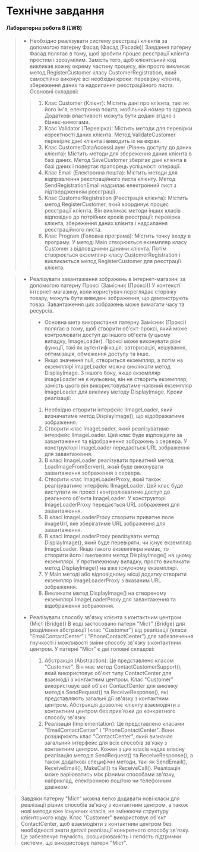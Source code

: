 # Технічне завдання

#### **Лабораторна робота 8 (LW8)**
> -	Необхідно реалізувати систему реєстрації клієнтів за допомогою патерну Фасад (Фасад (Facade))
> Завдання патерну Фасад полягає в тому, щоб зробити процес реєстрації клієнта простим і зрозумілим. Замість того, щоб клієнтський код викликав кожну окрему частину процесу, він просто викликає метод RegisterCustomer класу CustomerRegistration, який самостійно виконує всі необхідні кроки: перевірку клієнта, збереження даних та надсилання реєстраційного листа.
Освновні складові:
>>    1. Клас Customer (Клієнт): Містить дані про клієнта, такі як його ім'я, електронна пошта, мобільний номер та адреса. Додаткові властивості можуть бути додані згідно з бізнес-вимогами.
>>    2. Клас Validator (Перевірка): Містить методи для перевірки коректності даних клієнта. Метод ValidateCustomer перевіряє дані клієнта і виводить їх на екран.
>>    3. Клас CustomerDataAccessLayer (Рівень доступу до даних клієнта): Містить методи для збереження даних клієнта в базі даних. Метод SaveCustomer зберігає дані клієнта в базі даних і повертає прапорець успішності операції.
>>    4. Клас Email (Електронна пошта): Містить методи для відправлення реєстраційного листа клієнту. Метод SendRegistrationEmail надсилає електронний лист з підтвердженням реєстрації.
>>    5. Клас CustomerRegistration (Реєстрація клієнта): Містить метод RegisterCustomer, який координує процес реєстрації клієнта. Він викликає методи інших класів відповідно до потрібних кроків реєстрації: перевірка клієнта, збереження даних клієнта і надсилання реєстраційного листа.
>>    6. Клас Program (Головна програма): Містить точку входу в програму. У методі Main створюється екземпляр класу Customer з відповідними даними клієнта. Потім створюється екземпляр класу CustomerRegistration і викликається метод RegisterCustomer для реєстрації клієнта.

> - Реалізувати завантаження зображень в інтернет-магазині за допомогою патерну Проксі (Замісник (Проксі))
У контексті інтернет-магазину, коли користувач переглядає сторінку товару, можуть бути виведені зображення, що демонструють товар. Завантаження цих зображень може вимагати часу та ресурсів.
>> - Основна мета використання патерну Замісник (Проксі) полягає в тому, щоб створити об'єкт-проксі, який може контролювати доступ до іншого об'єкта (у цьому випадку, ImageLoader). Проксі може виконувати різні функції, такі як аутентифікація, авторизація, кешування, оптимізація, обмеження доступу та інше.
>> - Якщо значення null, створиться екземпляр, а потім на екземплярі imageLoader можна викликати метод DisplayImage. З іншого боку, якщо екземпляр imageLoader не є нульовим, він не створить екземпляр, замість цього він використовуватиме наявний екземпляр imageLoader для виклику методу DisplayImage.
> Кроки реалізації:
>> 1. Необхідно створити інтерфейс IImageLoader, який визначатиме метод DisplayImage(), що відображатиме зображення.
>> 2. Створити клас ImageLoader, який реалізуватиме інтерфейс IImageLoader. Цей клас буде відповідати за завантаження та відображення зображень з сервера. У конструкторі ImageLoader передається URL зображення для завантаження.
>> 3. В класі ImageLoader реалізувати приватний метод LoadImageFromServer(), який буде виконувати завантаження зображення з сервера.
>> 4. Створити клас ImageLoaderProxy, який також реалізуватиме інтерфейс IImageLoader. Цей клас буде виступати як проксі і контролюватиме доступ до реального об'єкта ImageLoader. У конструкторі ImageLoaderProxy передається URL зображення для завантаження.
>> 5. В класі ImageLoaderProxy створити приватне поле imageUrl, яке зберігатиме URL зображення для завантаження.
>> 6. В класі ImageLoaderProxy реалізувати метод DisplayImage(), який буде перевіряти, чи існує екземпляр ImageLoader. Якщо такого екземпляра немає, то створити його і викликати метод DisplayImage() на цьому екземплярі. У протилежному випадку, просто викликати метод DisplayImage() на вже існуючому екземплярі.
>> 7. У Main методі або відповідному місці додатку створити екземпляр ImageLoaderProxy з вказаним URL зображення.
>> 8. Викликати метод DisplayImage() на створеному екземплярі ImageLoaderProxy для завантаження та відображення зображення.
> -	Реалізувати способу зв'язку клієнта з контактним центром (Міст (Bridge))
> В коді застосовано патерн "Міст" (Bridge) для розділення абстракції (клас "Customer") від реалізації (класи "EmailContactCenter" і "PhoneContactCenter") для забезпечення гнучкості і можливості зміни способу зв'язку з контактним центром.
> У патерні "Міст" є дві головні складові:
>> 1. Абстракція (Abstraction): Це представлено класом "Customer". Він має метод ContactCustomerSupport(), який використовує об'єкт типу ContactCenter для взаємодії з контактним центром. Клас "Customer" використовує цей об'єкт ContactCenter для виклику методів SendRequest() та ReceiveResponse(), які представляють загальні дії зв'язку з контактним центром. Абстракція дозволяє клієнту взаємодіяти з контактним центром без прив'язки до конкретного способу зв'язку.
>> 2. Реалізація (Implementation): Це представлено класами "EmailContactCenter" і "PhoneContactCenter". Вони розширюють клас "ContactCenter", який визначає загальний інтерфейс для всіх способів зв'язку з контактним центром. Кожен з цих класів надає власну реалізацію методів SendRequest() та ReceiveResponse(), а також додаткові специфічні методи, такі як SendEmail(), ReceiveEmail(), MakeCall() та ReceiveCall(). Реалізація може варіюватись між різними способами зв'язку, наприклад, електронною поштою чи телефонним дзвінком.

> Завдяки патерну "Міст" можна легко додавати нові класи для реалізації різних способів зв'язку з контактним центром, а також нові методи вже існуючих класів, не змінюючи структуру клієнтського коду. Клас "Customer" використовує об'єкт ContactCenter, щоб взаємодіяти з контактним центром без необхідності знати деталі реалізації конкретного способу зв'язку. Це забезпечує гнучкість, розширюваність і легкість підтримки системи, що використовує патерн "Міст".
